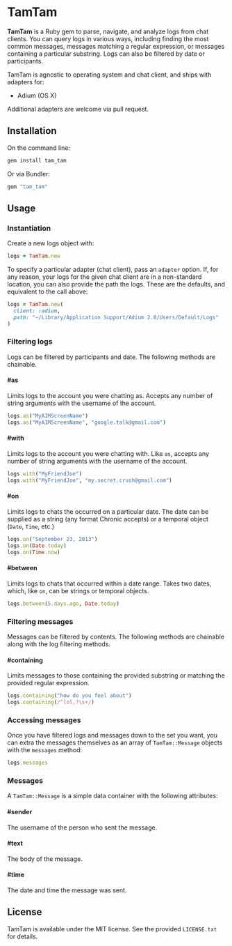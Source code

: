 # TamTam

**TamTam** is a Ruby gem to parse, navigate, and analyze logs from chat clients. You can query logs in various ways, including finding the most common messages, messages matching a regular expression, or messages containing a particular substring. Logs can also be filtered by date or participants.

TamTam is agnostic to operating system and chat client, and ships with adapters for:

* Adium (OS X)

Additional adapters are welcome via pull request.

## Installation

On the command line:

``` bash
gem install tam_tam
```

Or via Bundler:

``` ruby
gem "tam_tam"
```

## Usage

### Instantiation

Create a new logs object with:

``` ruby
logs = TamTam.new
```

To specify a particular adapter (chat client), pass an `adapter` option. If, for any reason, your logs for the given chat client are in a non-standard location, you can also provide the path the logs. These are the defaults, and equivalent to the call above:

``` ruby
logs = TamTam.new(
  client: :adium,
  path: "~/Library/Application Support/Adium 2.0/Users/Default/Logs"
)
```

### Filtering logs

Logs can be filtered by participants and date. The following methods are chainable.

#### #as

Limits logs to the account you were chatting as. Accepts any number of string arguments with the username of the account.

``` ruby
logs.as("MyAIMScreenName")
logs.as("MyAIMScreenName", "google.talk@gmail.com")
```

#### #with

Limits logs to the account you were chatting with. Like `as`, accepts any number of string arguments with the username of the account.

``` ruby
logs.with("MyFriendJoe")
logs.with("MyFriendJoe", "my.secret.crush@gmail.com")
```

#### #on

Limits logs to chats the occurred on a particular date. The date can be supplied as a string (any format Chronic accepts) or a temporal object (`Date`, `Time`, etc.)

``` ruby
logs.on("September 23, 2013")
logs.on(Date.today)
logs.on(Time.now)
```

#### #between

Limits logs to chats that occurred within a date range. Takes two dates, which, like `on`, can be strings or temporal objects.

``` ruby
logs.between(5.days.ago, Date.today)
```

### Filtering messages

Messages can be filtered by contents. The following methods are chainable along with the log filtering methods.

#### #containing

Limits messages to those containing the provided substring or matching the provided regular expression.

``` ruby
logs.containing("how do you feel about")
logs.containing(/^lol,?\s+/)
```

### Accessing messages

Once you have filtered logs and messages down to the set you want, you can extra the messages themselves as an array of `TamTam::Message` objects with the `messages` method:

``` ruby
logs.messages
```

### Messages

A `TamTam::Message` is a simple data container with the following attributes:

#### #sender

The username of the person who sent the message.

#### #text

The body of the message.

#### #time

The date and time the message was sent.

## License

TamTam is available under the MIT license. See the provided `LICENSE.txt` for details.
